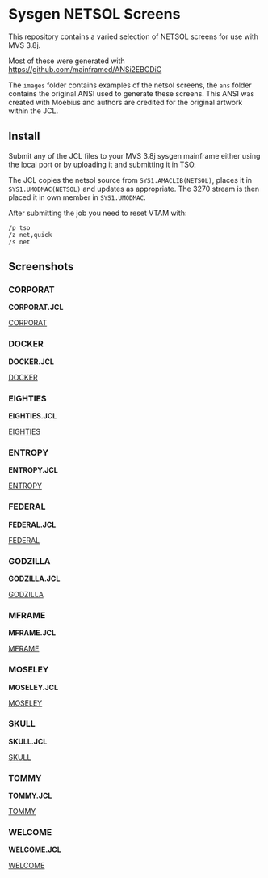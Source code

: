 # Sysgen NETSOL Screens

This repository contains a varied selection of NETSOL screens for use with MVS 3.8j.

Most of these were generated with https://github.com/mainframed/ANSi2EBCDiC

The `images` folder contains examples of the netsol screens, the `ans` folder contains the original ANSI used to generate these screens. This ANSI was created with Moebius and authors are credited for the original artwork within the JCL.

## Install

Submit any of the JCL files to your MVS 3.8j sysgen mainframe either using the local port or by uploading it and submitting it in TSO.

The JCL copies the netsol source from `SYS1.AMACLIB(NETSOL)`, places it in `SYS1.UMODMAC(NETSOL)` and updates as appropriate. The 3270 stream is then placed it in own member in `SYS1.UMODMAC`.

After submitting the job you need to reset VTAM with:

```
/p tso
/z net,quick
/s net
```

## Screenshots

### CORPORAT

**CORPORAT.JCL**

[CORPORAT](images/CORPORAT.png)

### DOCKER

**DOCKER.JCL**

[DOCKER](images/DOCKER.png)

### EIGHTIES

**EIGHTIES.JCL**

[EIGHTIES](images/EIGHTIES.png)

### ENTROPY

**ENTROPY.JCL**

[ENTROPY](images/ENTROPY.png)

### FEDERAL

**FEDERAL.JCL**

[FEDERAL](images/FEDERAL.png)

### GODZILLA

**GODZILLA.JCL**

[GODZILLA](images/GODZILLA.png)

### MFRAME

**MFRAME.JCL**

[MFRAME](images/MFRAME.png)

### MOSELEY

**MOSELEY.JCL**

[MOSELEY](images/MOSELEY.png)

### SKULL

**SKULL.JCL**

[SKULL](images/SKULL.png)

### TOMMY

**TOMMY.JCL**

[TOMMY](images/TOMMY.png)

### WELCOME

**WELCOME.JCL**

[WELCOME](images/WELCOME.png)